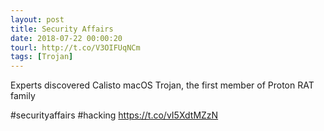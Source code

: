 ```yaml
---
layout: post
title: Security Affairs
date: 2018-07-22 00:00:20
tourl: http://t.co/V3OIFUqNCm
tags: [Trojan]
---
```

Experts discovered Calisto macOS Trojan, the first member of Proton RAT family

#securityaffairs #hacking https://t.co/vI5XdtMZzN